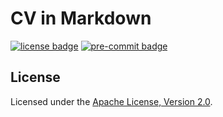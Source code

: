 # CV in Markdown

[![license badge]][license link]
[![pre-commit badge]][pre-commit link]

## License

Licensed under the [Apache License, Version 2.0][license link].

[repository link]: https://github.com/GregoireHENRY/cv
[license link]: https://github.com/GregoireHENRY/cv/LICENSE
[license badge]: https://img.shields.io/badge/License-Apache%202.0-blue.svg
[pre-commit link]: https://pre-commit.com
[pre-commit badge]: https://img.shields.io/badge/pre--commit-enabled-brightgreen?logo=pre-commit&logoColor=white
